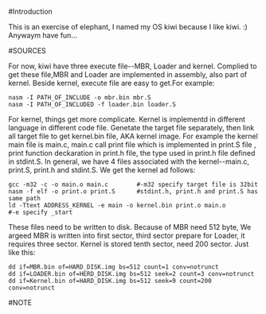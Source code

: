 #Introduction

This is an exercise of elephant, I named my OS kiwi because I like kiwi. :)
Anywaym have fun...

#SOURCES

For now, kiwi have three execute file--MBR, Loader and kernel. Complied to get these file,MBR and Loader are implemented in assembly, also part of kernel. Beside kernel, execute file are easy to get.For example:

```
nasm -I PATH_OF_INCLUDE -o mbr.bin mbr.S
nasm -I PATH_OF_INCLUDED -f loader.bin loader.S
```
For kernel, things get more complicate. Kernel is implementd in different language in different code file. Genetate the target file separately, then link all target file to get kernel.bin file, AKA kernel image. For example the kernel main file is main.c, main.c call print file which is implemented in print.S file , print function deckaration in print.h file, the type used in print.h file defined in stdint.S. In general, we have 4 files associated with the kernel--main.c, print.S, print.h and stdint.S. We get the kernel ad follows:

```
gcc -m32 -c -o main.o main.c		#-m32 specify target file is 32bit
nasm -f elf -o print.o print.S		#stdint.h, print.h and print.S has same path
ld -Ttext ADDRESS_KERNEL -e main -o kernel.bin print.o main.o
#-e specify _start 
```

These files need to be written to disk. Because of MBR need 512 byte, We argeed MBR is written into first sector, third sector prepare for Loader, it requires three sector. Kernel is stored tenth sector, need 200 sector. Just like this:

```
dd if=MBR.bin of=HARD_DISK.img bs=512 count=1 conv=notrunct
dd if=LOADER.bin of=HERD_DISK.img bs=512 seek=2 count=3 conv=notrunct
dd if=Kernel.bin of=HARD_DISK.img bs=512 seek=9 count=200 conv=notrunct
```
#NOTE

